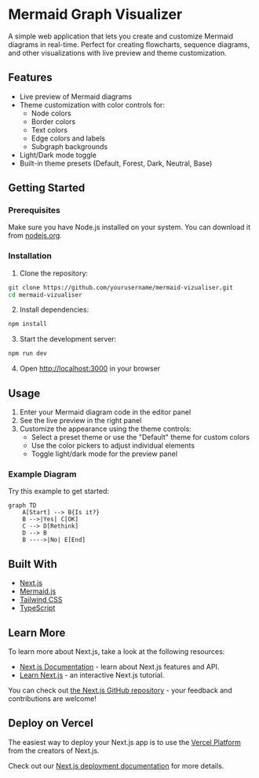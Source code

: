 # Mermaid Graph Visualizer

A simple web application that lets you create and customize Mermaid diagrams in real-time. Perfect for creating flowcharts, sequence diagrams, and other visualizations with live preview and theme customization.

## Features

- Live preview of Mermaid diagrams
- Theme customization with color controls for:
  - Node colors
  - Border colors
  - Text colors
  - Edge colors and labels
  - Subgraph backgrounds
- Light/Dark mode toggle
- Built-in theme presets (Default, Forest, Dark, Neutral, Base)

## Getting Started

### Prerequisites

Make sure you have Node.js installed on your system. You can download it from [nodejs.org](https://nodejs.org/).

### Installation

1. Clone the repository:
```bash
git clone https://github.com/yourusername/mermaid-vizualiser.git
cd mermaid-vizualiser
```

2. Install dependencies:
```bash
npm install
```

3. Start the development server:
```bash
npm run dev
```

4. Open [http://localhost:3000](http://localhost:3000) in your browser

## Usage

1. Enter your Mermaid diagram code in the editor panel
2. See the live preview in the right panel
3. Customize the appearance using the theme controls:
   - Select a preset theme or use the "Default" theme for custom colors
   - Use the color pickers to adjust individual elements
   - Toggle light/dark mode for the preview panel

### Example Diagram

Try this example to get started:

```mermaid
graph TD
    A[Start] --> B{Is it?}
    B -->|Yes| C[OK]
    C --> D[Rethink]
    D --> B
    B ---->|No| E[End]
```

## Built With

- [Next.js](https://nextjs.org/)
- [Mermaid.js](https://mermaid.js.org/)
- [Tailwind CSS](https://tailwindcss.com/)
- [TypeScript](https://www.typescriptlang.org/)

## Learn More

To learn more about Next.js, take a look at the following resources:

- [Next.js Documentation](https://nextjs.org/docs) - learn about Next.js features and API.
- [Learn Next.js](https://nextjs.org/learn) - an interactive Next.js tutorial.

You can check out [the Next.js GitHub repository](https://github.com/vercel/next.js) - your feedback and contributions are welcome!

## Deploy on Vercel

The easiest way to deploy your Next.js app is to use the [Vercel Platform](https://vercel.com/new?utm_medium=default-template&filter=next.js&utm_source=create-next-app&utm_campaign=create-next-app-readme) from the creators of Next.js.

Check out our [Next.js deployment documentation](https://nextjs.org/docs/app/building-your-application/deploying) for more details.
